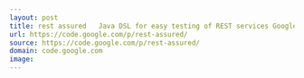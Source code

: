 ```yaml
---
layout: post
title: rest assured   Java DSL for easy testing of REST services Google Project Hosting
url: https://code.google.com/p/rest-assured/
source: https://code.google.com/p/rest-assured/
domain: code.google.com
image: 
---
```


